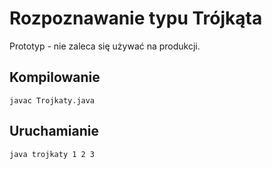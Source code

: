 # Rozpoznawanie typu Trójkąta
Prototyp - nie zaleca się używać na produkcji.

## Kompilowanie
`javac Trojkaty.java`

## Uruchamianie
`java trojkaty 1 2 3`
